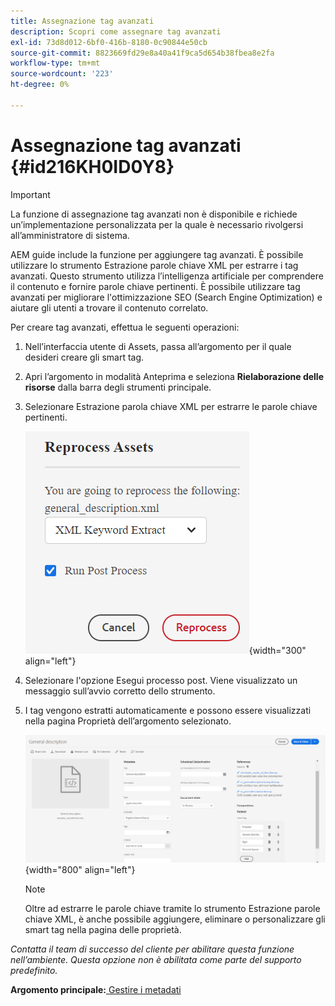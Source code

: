 ```yaml
---
title: Assegnazione tag avanzati
description: Scopri come assegnare tag avanzati
exl-id: 73d8d012-6bf0-416b-8180-0c90844e50cb
source-git-commit: 8823669fd29e8a40a41f9ca5d654b38fbea8e2fa
workflow-type: tm+mt
source-wordcount: '223'
ht-degree: 0%

---
```


# Assegnazione tag avanzati {#id216KH0ID0Y8}

>[!IMPORTANT]
>
> La funzione di assegnazione tag avanzati non è disponibile e richiede un’implementazione personalizzata per la quale è necessario rivolgersi all’amministratore di sistema.

AEM guide include la funzione per aggiungere tag avanzati. È possibile utilizzare lo strumento Estrazione parole chiave XML per estrarre i tag avanzati. Questo strumento utilizza l’intelligenza artificiale per comprendere il contenuto e fornire parole chiave pertinenti. È possibile utilizzare tag avanzati per migliorare l&#39;ottimizzazione SEO (Search Engine Optimization) e aiutare gli utenti a trovare il contenuto correlato.

Per creare tag avanzati, effettua le seguenti operazioni:

1. Nell’interfaccia utente di Assets, passa all’argomento per il quale desideri creare gli smart tag.
1. Apri l’argomento in modalità Anteprima e seleziona **Rielaborazione delle risorse** dalla barra degli strumenti principale.
1. Selezionare Estrazione parola chiave XML per estrarre le parole chiave pertinenti.

   ![](images/smart-tag-reprocess-asset.png){width="300" align="left"}

1. Selezionare l&#39;opzione Esegui processo post. Viene visualizzato un messaggio sull’avvio corretto dello strumento.
1. I tag vengono estratti automaticamente e possono essere visualizzati nella pagina Proprietà dell’argomento selezionato.

   ![](images/properties-smart-tags.png){width="800" align="left"}

   >[!NOTE]
   >
   > Oltre ad estrarre le parole chiave tramite lo strumento Estrazione parole chiave XML, è anche possibile aggiungere, eliminare o personalizzare gli smart tag nella pagina delle proprietà.


*Contatta il team di successo del cliente per abilitare questa funzione nell’ambiente. Questa opzione non è abilitata come parte del supporto predefinito.*

**Argomento principale:**[ Gestire i metadati](manage-metadata.md)

